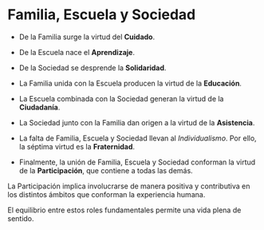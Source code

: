 # Familia, Escuela y Sociedad

- De la Familia surge la virtud del **Cuidado**.
- De la Escuela nace el **Aprendizaje**.
- De la Sociedad se desprende la **Solidaridad**.

- La Familia unida con la Escuela producen la virtud de la **Educación**.
- La Escuela combinada con la Sociedad generan la virtud de la **Ciudadanía**.
- La Sociedad junto con la Familia dan origen a la virtud de la **Asistencia**.

- La falta de Familia, Escuela y Sociedad llevan al *Individualismo*. Por ello, la séptima virtud es la **Fraternidad**.

- Finalmente, la unión de Familia, Escuela y Sociedad conforman la virtud de la **Participación**, que contiene a todas las demás.

La Participación implica involucrarse de manera positiva y contributiva en los distintos ámbitos que conforman la experiencia humana.

El equilibrio entre estos roles fundamentales permite una vida plena de sentido.
